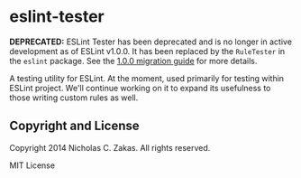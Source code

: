 eslint-tester
=============

**DEPRECATED:** ESLint Tester has been deprecated and is no longer in active development as of ESLint v1.0.0. It has been replaced by the `RuleTester` in the `eslint` package. See the [1.0.0 migration guide](http://eslint.org/docs/user-guide/migrating-to-1.0.0) for more details.

A testing utility for ESLint. At the moment, used primarily for testing within ESLint project. We'll continue working on it to expand its usefulness to those writing custom rules as well.



## Copyright and License

Copyright 2014 Nicholas C. Zakas. All rights reserved.

MIT License

